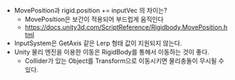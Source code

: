 - MovePosition과 rigid.position += inputVec 의 차이는?
	- MovePosition은 보간이 적용되어 부드럽게 움직인다
	-  https://docs.unity3d.com/ScriptReference/Rigidbody.MovePosition.html
- InputSystem은 GetAxis 같은 Lerp 형태 값이 지원되지 않는다.
- Unity 물리 엔진을 이용한 이동은 RigidBody를 통해서 이동하는 것이 좋다.
	- Collider가 있는 Object를 Transform으로 이동시키면 물리충돌이 무시될 수 있다.